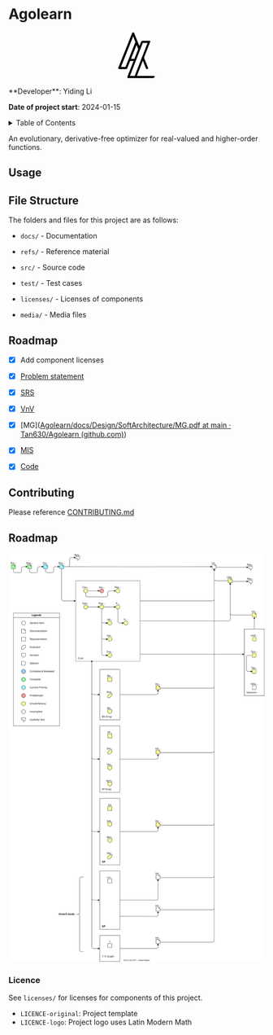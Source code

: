 # Agolearn

<p align="center">
<img height=90 src="./icon.svg"/>
</p>
**Developer**: Yiding Li

**Date of project start**: 2024-01-15

<details>
  <summary>Table of Contents</summary>
  <ul>
    <li>
      <a href="#usage">Usage</a>
    </li>
    <li>
      <a href="#file-structure">File Structure</a>
    </li>
    <li>
      <a href="#roadmap">Roadmap</a>
    </li>
    <li>
      <a href="#commit-format">Commit Format</a>
    </li>
    <li>
      <a href="#licence">License</a>
    </li>
  </ul>
</details>


An evolutionary, derivative-free optimizer for real-valued and higher-order functions.

## Usage

## File Structure

The folders and files for this project are as follows:

* `docs/` - Documentation

* `refs/` - Reference material

* `src/` - Source code

* `test/` - Test cases

* `licenses/` - Licenses of components

* `media/` - Media files

## Roadmap

- [x] Add component licenses

- [x] [Problem statement](https://github.com/Tan630/Agolearn/blob/main/docs/ProblemStatementAndGoals/ProblemStatement.pdf)

- [x] [SRS](https://github.com/Tan630/Agolearn/blob/main/docs/SRS/SRS.pdf)

- [x] [VnV](https://github.com/Tan630/Agolearn/blob/main/docs/VnVPlan/VnVPlan.pdf)

- [x] [MG]([Agolearn/docs/Design/SoftArchitecture/MG.pdf at main · Tan630/Agolearn (github.com)](https://github.com/Tan630/Agolearn/blob/main/docs/Design/SoftArchitecture/MG.pdf))

- [x] [MIS](https://github.com/Tan630/Agolearn/blob/main/docs/Design/SoftDetailedDes/MIS.pdf)

- [x] [Code](https://github.com/Tan630/Agolearn/blob/main/src)

## Contributing
Please reference <a href="./CONTRIBUTING.md">CONTRIBUTING.md</a>

## Roadmap
![roadmap.png](roadmap.svg)

### Licence
See `licenses/` for licenses for components of this project.

* `LICENCE-original`: Project template
* `LICENCE-logo`: Project logo uses Latin Modern Math